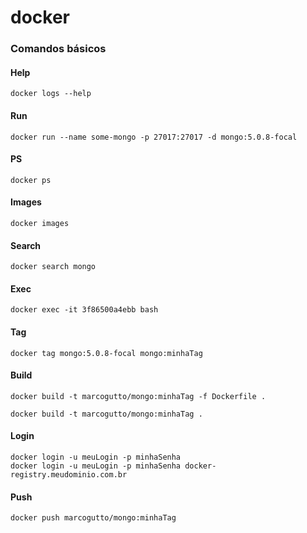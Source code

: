 # docker

### Comandos básicos

#### Help
```
docker logs --help
```

#### Run
```
docker run --name some-mongo -p 27017:27017 -d mongo:5.0.8-focal
```

#### PS
```
docker ps
```

#### Images
```
docker images
```

#### Search
```
docker search mongo
```

#### Exec
```
docker exec -it 3f86500a4ebb bash
```

#### Tag
```
docker tag mongo:5.0.8-focal mongo:minhaTag
```

#### Build
```
docker build -t marcogutto/mongo:minhaTag -f Dockerfile .

docker build -t marcogutto/mongo:minhaTag .
```

#### Login
```
docker login -u meuLogin -p minhaSenha
docker login -u meuLogin -p minhaSenha docker-registry.meudominio.com.br
```

#### Push
```
docker push marcogutto/mongo:minhaTag
```
